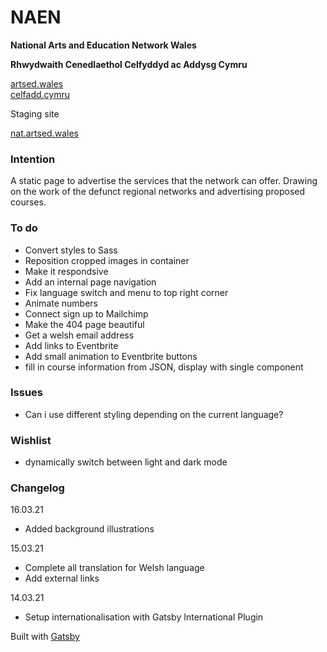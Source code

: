# NAEN

**National Arts and Education Network Wales**

**Rhwydwaith Cenedlaethol Celfyddyd ac Addysg Cymru**

[artsed.wales](https://artsed.wales/)<br />
[celfadd.cymru](https://celfadd.cymru/)

Staging site

[nat.artsed.wales](https://nat.artsed.wales/)

### Intention

A static page to advertise the services that the network can offer. Drawing on the work of the defunct regional networks and advertising proposed courses.

### To do

- Convert styles to Sass
- Reposition cropped images in container
- Make it respondsive
- Add an internal page navigation
- Fix language switch and menu to top right corner
- Animate numbers
- Connect sign up to Mailchimp
- Make the 404 page beautiful
- Get a welsh email address
- Add links to Eventbrite
- Add small animation to Eventbrite buttons
- fill in course information from JSON, display with single component

### Issues

- Can i use different styling depending on the current language?

### Wishlist

- dynamically switch between light and dark mode

### Changelog

16.03.21

- Added background illustrations

15.03.21

- Complete all translation for Welsh language
- Add external links

14.03.21

- Setup internationalisation with Gatsby International Plugin

Built with [Gatsby](https://www.gatsbyjs.com/)
